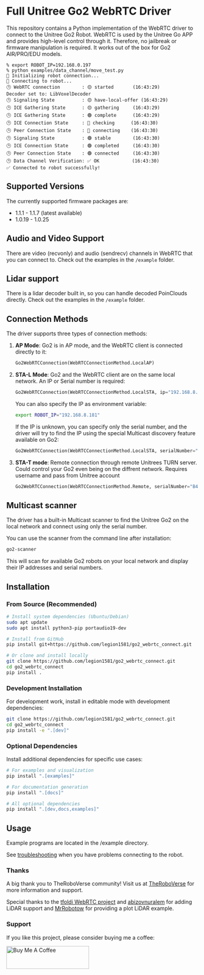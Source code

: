 # Full Unitree Go2 WebRTC Driver

This repository contains a Python implementation of the WebRTC driver to connect to the Unitree Go2 Robot. WebRTC is used by the Unitree Go APP and provides high-level control through it. Therefore, no jailbreak or firmware manipulation is required. It works out of the box for Go2 AIR/PRO/EDU models.


```
% export ROBOT_IP=192.168.0.197
% python examples/data_channel/move_test.py
🔌 Initializing robot connection...
🔗 Connecting to robot...
🕒 WebRTC connection        : 🟡 started       (16:43:29)
Decoder set to: LibVoxelDecoder
🕒 Signaling State          : 🟡 have-local-offer (16:43:29)
🕒 ICE Gathering State      : 🟡 gathering     (16:43:29)
🕒 ICE Gathering State      : 🟢 complete      (16:43:29)
🕒 ICE Connection State     : 🔵 checking      (16:43:30)
🕒 Peer Connection State    : 🔵 connecting    (16:43:30)
🕒 Signaling State          : 🟢 stable        (16:43:30)
🕒 ICE Connection State     : 🟢 completed     (16:43:30)
🕒 Peer Connection State    : 🟢 connected     (16:43:30)
🕒 Data Channel Verification: ✅ OK            (16:43:30)
✅ Connected to robot successfully!
```

## Supported Versions

The currently supported firmware packages are:
- 1.1.1 - 1.1.7 (latest available)
- 1.0.19 - 1.0.25

## Audio and Video Support

There are video (recvonly) and audio (sendrecv) channels in WebRTC that you can connect to. Check out the examples in the `/example` folder.

## Lidar support

There is a lidar decoder built in, so you can handle decoded PoinClouds directly. Check out the examples in the `/example` folder.

## Connection Methods

The driver supports three types of connection methods:

1. **AP Mode**: Go2 is in AP mode, and the WebRTC client is connected directly to it:

    ```python
    Go2WebRTCConnection(WebRTCConnectionMethod.LocalAP)
    ```

2. **STA-L Mode**: Go2 and the WebRTC client are on the same local network. An IP or Serial number is required:

    ```python
    Go2WebRTCConnection(WebRTCConnectionMethod.LocalSTA, ip="192.168.8.181")
    ```

    You can also specify the IP as environment variable:

    ```bash
    export ROBOT_IP="192.168.8.181"
    ```

    If the IP is unknown, you can specify only the serial number, and the driver will try to find the IP using the special Multicast discovery feature available on Go2:

    ```python
    Go2WebRTCConnection(WebRTCConnectionMethod.LocalSTA, serialNumber="B42D2000XXXXXXXX")
    ```

3. **STA-T mode**: Remote connection through remote Unitrees TURN server. Could control your Go2 even being on the diffrent network. Requires username and pass from Unitree account

    ```python
    Go2WebRTCConnection(WebRTCConnectionMethod.Remote, serialNumber="B42D2000XXXXXXXX", username="email@gmail.com", password="pass")
    ```

## Multicast scanner
The driver has a built-in Multicast scanner to find the Unitree Go2 on the local network and connect using only the serial number.

You can use the scanner from the command line after installation:

```sh
go2-scanner
```

This will scan for available Go2 robots on your local network and display their IP addresses and serial numbers.


## Installation

### From Source (Recommended)

```sh
# Install system dependencies (Ubuntu/Debian)
sudo apt update
sudo apt install python3-pip portaudio19-dev

# Install from GitHub
pip install git+https://github.com/legion1581/go2_webrtc_connect.git

# Or clone and install locally
git clone https://github.com/legion1581/go2_webrtc_connect.git
cd go2_webrtc_connect
pip install .
```

### Development Installation

For development work, install in editable mode with development dependencies:

```sh
git clone https://github.com/legion1581/go2_webrtc_connect.git
cd go2_webrtc_connect
pip install -e ".[dev]"
```

### Optional Dependencies

Install additional dependencies for specific use cases:

```sh
# For examples and visualization
pip install ".[examples]"

# For documentation generation
pip install ".[docs]"

# All optional dependencies
pip install ".[dev,docs,examples]"
```

## Usage 
Example programs are located in the /example directory.

See [troubleshooting](troubleshooting.md) when you have problems connecting to the robot.

### Thanks

A big thank you to TheRoboVerse community! Visit us at [TheRoboVerse](https://theroboverse.com) for more information and support.

Special thanks to the [tfoldi WebRTC project](https://github.com/tfoldi/go2-webrtc) and [abizovnuralem](https://github.com/abizovnuralem) for adding LiDAR support and [MrRobotow](https://github.com/MrRobotoW) for providing a plot LiDAR example.

 
### Support

If you like this project, please consider buying me a coffee:

<a href="https://www.buymeacoffee.com/legion1581" target="_blank"><img src="https://cdn.buymeacoffee.com/buttons/v2/default-yellow.png" alt="Buy Me A Coffee" style="height: 60px !important;width: 217px !important;" ></a>

